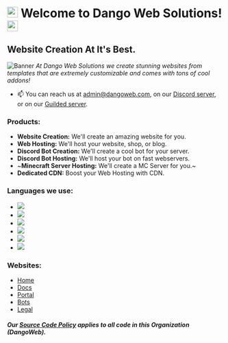 # <a href="https://dangoweb.xyz/?from=github"><img src="https://gitlab.com/fnageer3/fnageerml-site-nav/-/raw/master/public/wave.gif" height="25px" width="25px" /></a> Welcome to Dango Web Solutions! <a href="https://dangoweb.com/?from=github"><img src="https://dangoweb.com/favicon.ico" height="25px" /></a>
## Website Creation At It's Best.
![Banner](https://dangoweb.com/banner.gif)
*At Dango Web Solutions we create stunning websites from templates that are extremely customizable and comes with tons of cool addons!*
- 📫 You can reach us at [admin@dangoweb.com](mailto:admin@dangoweb.com), on our [Discord server](https://dangoweb.com/discord?from=github), or on our [Guilded server](https://dangoweb.com/guilded?from=github).

### Products:
- **Website Creation:** We'll create an amazing website for you.
- **Web Hosting:** We'll host your website, shop, or blog.
- **Discord Bot Creation:** We'll create a cool bot for your server.
- **Discord Bot Hosting:** We'll host your bot on fast webservers.
- ~**Minecraft Server Hosting:** We'll create a MC Server for you.~
- **Dedicated CDN:** Boost your Web Hosting with CDN.

### Languages we use:
- <a href="#"><img src="https://img.shields.io/badge/JavaScript-F7DF1E?style=for-the-badge&logo=javascript&logoColor=black"/></a>
- <a href="#"><img src="https://img.shields.io/badge/Node.js-43853D?style=for-the-badge&logo=node.js&logoColor=white"/></a>
- <a href="#"><img src="https://img.shields.io/badge/Next.js-212121?style=for-the-badge&logo=next.js&logoColor=white"/></a>
- <a href="#"><img src="https://img.shields.io/badge/Python-14354C?style=for-the-badge&logo=python&logoColor=white"/></a>
- <a href="#"><img src="https://img.shields.io/badge/HTML5-E34F26?style=for-the-badge&logo=html5&logoColor=white"/></a>
- <a href="#"><img src="https://img.shields.io/badge/CSS3-1572B6?style=for-the-badge&logo=css3&logoColor=white"/></a>

### Websites:
- <a href="https://dangoweb.com/?from=github">Home</a>
- <a href="https://docs.dangoweb.com/?from=github">Docs</a>
- <a href="https://portal.dangoweb.com/?from=github">Portal</a>
- <a href="https://bots.dangoweb.com/?from=github">Bots</a>
- <a href="https://dangoweb.com/legal?from=github">Legal</a>

#### *Our [Source Code Policy](https://dangoweb.com/legal?from=github) applies to all code in this Organization (DangoWeb).*
